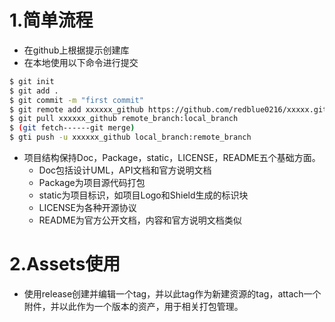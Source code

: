 # 1.简单流程
- 在github上根据提示创建库
- 在本地使用以下命令进行提交
```bash
$ git init
$ git add .
$ git commit -m "first commit"
$ git remote add xxxxxx_github https://github.com/redblue0216/xxxxx.git
$ git pull xxxxxx_github remote_branch:local_branch
$ (git fetch------git merge)
$ gti push -u xxxxxx_github local_branch:remote_branch
```

- 项目结构保持Doc，Package，static，LICENSE，README五个基础方面。
   - Doc包括设计UML，API文档和官方说明文档
   - Package为项目源代码打包
   - static为项目标识，如项目Logo和Shield生成的标识块
   - LICENSE为各种开源协议
   - README为官方公开文档，内容和官方说明文档类似
# 2.Assets使用

- 使用release创建并编辑一个tag，并以此tag作为新建资源的tag，attach一个附件，并以此作为一个版本的资产，用于相关打包管理。
